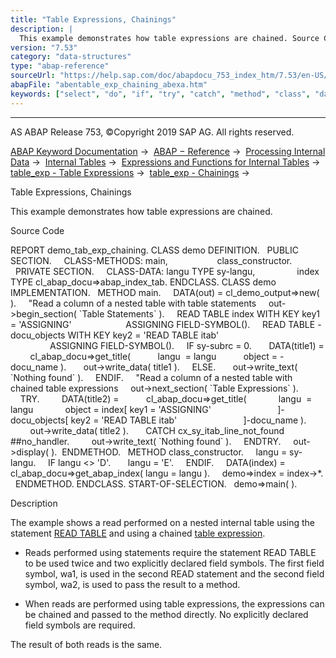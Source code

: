 ```yaml
---
title: "Table Expressions, Chainings"
description: |
  This example demonstrates how table expressions are chained. Source Code REPORT demo_tab_exp_chaining. CLASS demo DEFINITION. PUBLIC SECTION. CLASS-METHODS: main, class_constructor. PRIVATE SECTION. CLASS-DATA: langu TYPE sy-langu, index TYPE cl_abap_docu=>abap_index_tab. ENDCLASS. CLASS dem
version: "7.53"
category: "data-structures"
type: "abap-reference"
sourceUrl: "https://help.sap.com/doc/abapdocu_753_index_htm/7.53/en-US/abentable_exp_chaining_abexa.htm"
abapFile: "abentable_exp_chaining_abexa.htm"
keywords: ["select", "do", "if", "try", "catch", "method", "class", "data", "internal-table", "field-symbol", "abentable", "exp", "chaining", "abexa"]
---
```


* * *

AS ABAP Release 753, ©Copyright 2019 SAP AG. All rights reserved.

[ABAP Keyword Documentation](https://help.sap.com/doc/abapdocu_753_index_htm/7.53/en-US/abenabap.htm) →  [ABAP − Reference](https://help.sap.com/doc/abapdocu_753_index_htm/7.53/en-US/abenabap_reference.htm) →  [Processing Internal Data](https://help.sap.com/doc/abapdocu_753_index_htm/7.53/en-US/abenabap_data_working.htm) →  [Internal Tables](https://help.sap.com/doc/abapdocu_753_index_htm/7.53/en-US/abenitab.htm) →  [Expressions and Functions for Internal Tables](https://help.sap.com/doc/abapdocu_753_index_htm/7.53/en-US/abentable_processing_expr_func.htm) →  [table\_exp - Table Expressions](https://help.sap.com/doc/abapdocu_753_index_htm/7.53/en-US/abentable_expressions.htm) →  [table\_exp - Chainings](https://help.sap.com/doc/abapdocu_753_index_htm/7.53/en-US/abentable_exp_chaining.htm) → 

Table Expressions, Chainings

This example demonstrates how table expressions are chained.

Source Code

REPORT demo\_tab\_exp\_chaining.
CLASS demo DEFINITION.
  PUBLIC SECTION.
    CLASS-METHODS: main,
                   class\_constructor.
  PRIVATE SECTION.
    CLASS-DATA: langu TYPE sy-langu,
                index TYPE cl\_abap\_docu=>abap\_index\_tab.
ENDCLASS.
CLASS demo IMPLEMENTATION.
  METHOD main.
    DATA(out) = cl\_demo\_output=>new( ).
    "Read a column of a nested table with table statements
    out->begin\_section( \`Table Statements\` ).
    READ TABLE index WITH KEY key1 = 'ASSIGNING'
                     ASSIGNING FIELD-SYMBOL(<wa1>).
    READ TABLE <wa1>-docu\_objects WITH KEY key2 = 'READ TABLE itab'
                                  ASSIGNING FIELD-SYMBOL(<wa2>).
    IF sy-subrc = 0.
      DATA(title1) =
        cl\_abap\_docu=>get\_title(
          langu  = langu
          object = <wa2>-docu\_name ).
      out->write\_data( title1 ).
    ELSE.
      out->write\_text( \`Nothing found\` ).
    ENDIF.
    "Read a column of a nested table with chained table expressions
    out->next\_section( \`Table Expressions\` ).
    TRY.
        DATA(title2) =
          cl\_abap\_docu=>get\_title(
            langu  = langu
            object = index\[ key1 = 'ASSIGNING'
                          \]-docu\_objects\[ key2 = 'READ TABLE itab'
                          \]-docu\_name ).
        out->write\_data( title2 ).
      CATCH cx\_sy\_itab\_line\_not\_found ##no\_handler.
        out->write\_text( \`Nothing found\` ).
    ENDTRY.
    out->display( ).  ENDMETHOD.
  METHOD class\_constructor.
    langu = sy-langu.
    IF langu <> 'D'.
      langu = 'E'.
    ENDIF.
    DATA(index) = cl\_abap\_docu=>get\_abap\_index( langu = langu ).
    demo=>index = index->\*.
  ENDMETHOD.
ENDCLASS.
START-OF-SELECTION.
  demo=>main( ).

Description

The example shows a read performed on a nested internal table using the statement [READ TABLE](https://help.sap.com/doc/abapdocu_753_index_htm/7.53/en-US/abapread_table.htm) and using a chained [table expression](https://help.sap.com/doc/abapdocu_753_index_htm/7.53/en-US/abentable_expressions.htm).

-   Reads performed using statements require the statement READ TABLE to be used twice and two explicitly declared field symbols. The first field symbol, wa1, is used in the second READ statement and the second field symbol, wa2, is used to pass the result to a method.

-   When reads are performed using table expressions, the expressions can be chained and passed to the method directly. No explicitly declared field symbols are required.

The result of both reads is the same.